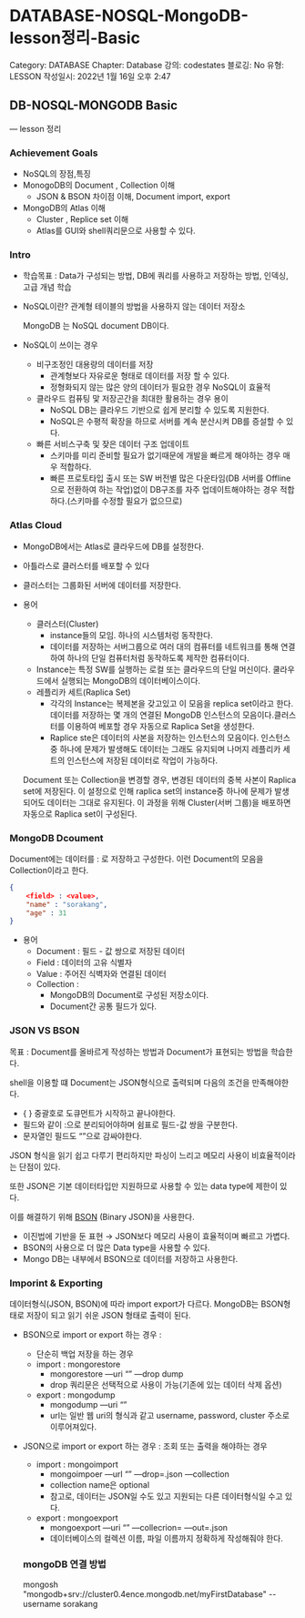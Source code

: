 # DATABASE-NOSQL-MongoDB-lesson정리-Basic

Category: DATABASE
Chapter: Database
강의: codestates
블로깅: No
유형: LESSON
작성일시: 2022년 1월 16일 오후 2:47

## DB-NOSQL-MONGODB Basic

— lesson 정리

### Achievement Goals

- NoSQL의 장점,특징
- MonogoDB의 Document , Collection 이해
    - JSON & BSON 차이점 이해, Document import, export
- MongoDB의 Atlas 이해
    - Cluster , Replice set 이해
    - Atlas를 GUI와 shell쿼리문으로 사용할 수 있다.

### Intro

- 학습목표 : Data가 구성되는 방법, DB에 쿼리를 사용하고 저장하는 방법, 인덱싱, 고급 개념 학습

- NoSQL이란? 관계형 테이블의 방법을 사용하지 않는 데이터 저장소
    
    MongoDB 는 NoSQL document DB이다.
    
- NoSQL이 쓰이는 경우
    - 비구조정인 대용량의 데이터를 저장
        - 관계형보다 자유로운 형태로 데이터를 저장 할 수 있다.
        - 정형화되지 않는 많은 양의 데이터가 필요한 경우 NoSQL이 효율적
    - 클라우드 컴퓨팅 맟 저장곤간을 최대한 활용하는 경우 용이
        - NoSQL DB는 클라우드 기반으로 쉽게 분리할 수 있도록 지원한다.
        - NoSQL은 수평적 확장을 하므로 서버를 계속 분산시켜 DB를 증설할 수 있다.
    - 빠른 서비스구축 및 잦은 데이터 구조 업데이트
        - 스키마를 미리 준비할 필요가 없기때문에 개발을 빠르게 해야하는 경우 매우 적합하다.
        - 빠른 프로토타입 출시  또는 SW 버전별 많은 다운타임(DB 서버를 Offline으로 전환하여 하는 작업)없이 DB구조를 자주 업데이트해야하는 경우 적합하다.(스키마를 수정할 필요가 없으므로)
    

### Atlas Cloud

- MongoDB에서는 Atlas로 클라우드에 DB를 설정한다.
- 아틀라스로 클러스터를 배포할 수 있다
- 클러스터는 그룹화된 서버에 데이터를 저장한다.
- 용어
    - 클러스터(Cluster)
        - instance들의 모임. 하나의 시스템처렁 동작한다.
        - 데이터를 저장하는 서버그룹으로 여러 대의 컴퓨터를 네트워크를 통해 연결하여 하나의 단일 컴퓨터처럼 동작하도록 제작한 컴퓨터이다.
    - Instance는 특정 SW를 실행하는 로컬 또는 클라우드의 단일 머신이다. 쿨라우드에서 실행되는  MongoDB의 데이터베이스이다.
    - 레플리카 세트(Raplica Set)
        - 각각의 Instance는 복제본을 갖고있고 이 모음을 replica set이라고 한다. 데이터를 저장하는 몇 개의 연결된 MongoDB 인스턴스의 모음이다.클러스터를 이용하여 베포할 경우 자동으로 Raplica Set을 생성한다.
        - Raplice ste은 데이터의 사본을 저장하는 인스턴스의 모음이다. 인스턴스 중 하나에 문제가 발생해도 데이터는 그래도 유지되며 나머지 레플리카 세트의 인스턴스에 저장된 데이터로 작업이 가능하다.
    
    Document 또는 Collection을 변경할 경우, 변경된 데이터의 중복 사본이 Raplica set에 저장된다.  이 설정으로 인해 raplica set의 instance중 하나에 문제가 발생되어도 데이터는 그대로 유지된다.  이 과정을 위해 Cluster(서버 그룹)을 배포하면 자동으로 Raplica set이 구성된다.
    

### MongoDB Dcoument

Document에는 데이터를 <field>:<value> 로 저장하고 구성한다.  이런 Document의 모음을 Collection이라고 한다.

```json
{
	<field> : <value>,
	"name" : "sorakang",
	"age" : 31
}
```

- 용어
    - Document : 필드 - 값 쌍으로 저장된 데이터
    - Field : 데이터의 고유 식별자
    - Value : 주어진 식벽자와 연결된 데이터
    - Collection :
        - MongoDB의 Document로 구성된 저장소이다.
        - Document간 공통 필드가 있다.
    

### JSON VS BSON

목표 : Document를 올바르게 작성하는 방법과 Document가 표현되는 방법을 학습한다.

shell을 이용할 떄 Document는 JSON형식으로 출력되며 다음의 조건을 만족해야한다.

- { } 중괄호로 도큐먼트가 시작하고 끝나야한다.
- 필드와 같이 :으로  분리되어야하며 쉼표로 필드-값 쌍을 구분한다.
- 문자열인 필드도 “”으로 감싸야한다.

JSON 형식을 읽기 쉽고 다루기 편리하지만 파싱이 느리고 메모리 사용이 비효율적이라는 단점이 있다.

또한 JSON은 기본 데이터타입만 지원하므로 사용할 수 있는 data type에 제한이 있다.

이를 해결하기 위해 [BSON](https://bsonspec.org/) (Binary JSON)을 사용한다.

- 이진법에 기반을 둔 표현 → JSON보다 메모리 사용이 효율적이며 빠르고 가볍다.
- BSON의 사용으로 더 많은 Data type을 사용할 수 있다.
- Mongo DB는 내부에서 BSON으로 데이터를 저장하고 사용한다.

### Imporint & Exporting

데이터형식(JSON, BSON)에 따라 import export가 다르다. MongoDB는 BSON형태로 저장이 되고 읽기 쉬운  JSON 형태로 출력이 된다.  

- BSON으로 import or export 하는 경우 :
    - 단순히 백업 저장을 하는 경우
    - import : mongorestore
        - mongorestore —uri “<Atlas Cluster URI>” —drop dump
        - drop 쿼리문은 선택적으로 사용이 가능(기존에 있는 데이터 삭제 옵션)
    - export : mongodump
        - mongodump —uri “<Atlas Cluster URI>”
        - url는 일반 웹 uri의 형식과 같고 username, password, cluster 주소로 이루어져있다.
- JSON으로 import or export 하는 경우 : 조회 또는 출력을 해야하는 경우
    - import : mongoimport
        - mongoimpoer —url “<Atlas cluster URI>” —drop=<filename>.json —collection <collection name>
        - collection name은 optional
        - 참고로, 데이터는 JSON일 수도 있고 지원되는 다른 데이터형식일 수고 있다.
    - export : mongoexport
        - mongoexport —uri “<Arlas Cluster URI>” —collecrion=<collection name> —out=<filename>.json
        - 데이터베이스의 컬렉션 이름, 파일 이름까지 정확하게 작성해줘야 한다.
        
    
    ### mongoDB 연결 방법
    
    mongosh "mongodb+srv://cluster0.4ence.mongodb.net/myFirstDatabase" --username sorakang